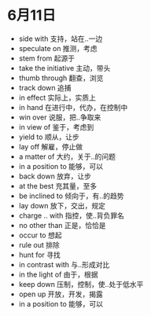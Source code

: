 # 6月11日

- side with 支持，站在..一边
- speculate on 推测，考虑
- stem from 起源于
- take the initiative 主动，带头
- thumb through 翻查，浏览
- track down 追捕
- in effect 实际上，实质上
- in hand 在进行中，代办，在控制中
- win over 说服，把..争取来
- in view of 鉴于，考虑到
- yield to 顺从，让步
- lay off 解雇，停止做
- a matter of 大约，关于..的问题
- in a position to 能够，可以
- back down 放弃，让步
- at the best 充其量，至多
- be inclined to 倾向于，有..的趋势
- lay down 放下，交出，规定
- charge .. with 指控，使..背负罪名
- no other than 正是，恰恰是
- occur to 想起
- rule out 排除
- hunt for 寻找
- in contrast with 与..形成对比
- in the light of 由于，根据
- keep down 压制，控制，使..处于低水平
- open up 开放，开发，揭露
- in a position to 能够，可以
